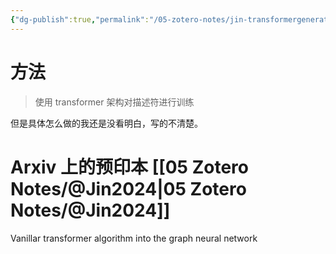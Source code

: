```yaml
---
{"dg-publish":true,"permalink":"/05-zotero-notes/jin-transformergenerated-atomic-embeddings2025/","title":"Transformer-generated atomic embeddings to enhance prediction accuracy of crystal properties with machine learning","tags":["ZoteroNotes"],"noteIcon":"","created":"2025-03-20T17:07","updated":"2025-07-01T11:57"}
---
```


# 方法
> 使用 transformer 架构对描述符进行训练

但是具体怎么做的我还是没看明白，写的不清楚。
# Arxiv 上的预印本 [[05 Zotero Notes/@Jin2024\|05 Zotero Notes/@Jin2024]] 
Vanillar transformer algorithm into the graph neural network